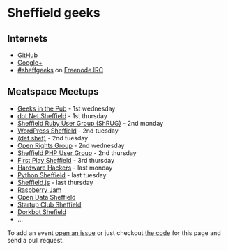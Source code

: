 # Sheffield geeks

## Internets

* [GitHub](https://github.com/sheffgeeks)
* [Google+](https://plus.google.com/communities/107930287812860166795/events)
* [#sheffgeeks](irc://chat.freenode.net/sheffgeeks) on
[Freenode IRC](http://freenode.net)

<!--
## Calendar

[http://sheffieldgeeks.org.uk](http://sheffieldgeeks.org.uk) (not working)
-->

## Meatspace Meetups

* [Geeks in the Pub](http://www.gitpub.org.uk/) - 1st wednesday
* [dot Net Sheffield](https://twitter.com/dotnetsheff) - 1st thursday
* [Sheffield Ruby User Group (ShRUG)](http://shrug.org/) - 2nd monday
* [WordPress Sheffield](http://wpsheffield.com/) - 2nd tuesday
* [(def shef)](http://defshef.github.io) - 2nd tuesday
* [Open Rights Group](https://sheffield.openrightsgroup.org/) - 2nd wednesday
* [Sheffield PHP User Group](https://twitter.com/shefphp) - 2nd thursday
* [First Play Sheffield](http://firstplaysheffield.tumblr.com) - 3rd thursday
* [Hardware Hackers](https://groups.google.com/forum/?hl=en&fromgroups#!forum/sheffield-hardware-hackers) - last monday
* [Python Sheffield](https://twitter.com/pysheff) - last tuesday
* [Sheffield.js](http://www.meetup.com/Sheffield-js) - last thursday
* [Raspberry Jam](http://shefjam.eventbrite.com/)
* [Open Data Sheffield](https://groups.google.com/forum/?hl=en&fromgroups=#!forum/opendatasheffield)
* [Startup Club Sheffield](https://groups.google.com/forum/?hl=en&fromgroups=#!forum/startup-club-sheffield)
* [Dorkbot Shefield](http://dorkbotsheffield.lurk.org/)
* ...

To add an event [open an issue][1] or just checkout [the code][2]
for this page and send a pull request.

[1]: https://github.com/sheffgeeks/sheffgeeks.github.io/issues/new
[2]: https://github.com/sheffgeeks/sheffgeeks.github.io



